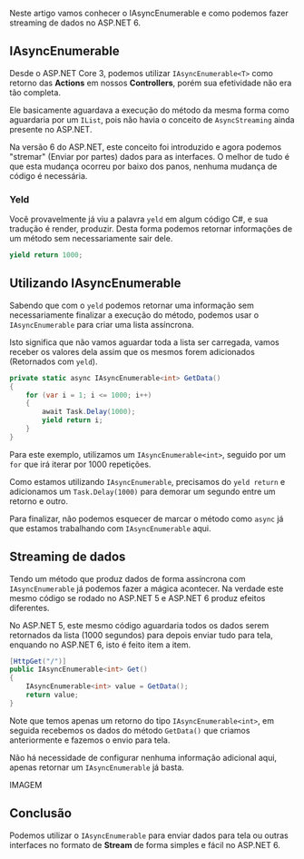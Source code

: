 Neste artigo vamos conhecer o IAsyncEnumerable e como podemos fazer streaming de dados no ASP.NET 6.

## IAsyncEnumerable
Desde o ASP.NET Core 3, podemos utilizar `IAsyncEnumerable<T>` como retorno das **Actions** em nossos **Controllers**, porém sua efetividade não era tão completa.

Ele basicamente aguardava a execução do método da mesma forma como aguardaria por um `IList`, pois não havia o conceito de `AsyncStreaming` ainda presente no ASP.NET.

Na versão 6 do ASP.NET, este conceito foi introduzido e agora podemos "stremar" (Enviar por partes) dados para as interfaces. O melhor de tudo é que esta mudança ocorreu por baixo dos panos, nenhuma mudança de código é necessária.

### Yeld
Você provavelmente já viu a palavra `yeld` em algum código C#, e sua tradução é render, produzir. Desta forma podemos retornar informações de um método sem necessariamente sair dele.

```csharp
yield return 1000;
```

## Utilizando IAsyncEnumerable
Sabendo que com o `yeld` podemos retornar uma informação sem necessariamente finalizar a execução do método, podemos usar o `IAsyncEnumerable` para criar uma lista assíncrona.

Isto significa que não vamos aguardar toda a lista ser carregada, vamos receber os valores dela assim que os mesmos forem adicionados (Retornados com `yeld`).

```csharp
private static async IAsyncEnumerable<int> GetData()
{
    for (var i = 1; i <= 1000; i++)
    {
        await Task.Delay(1000);
        yield return i;
    }
}
```

Para este exemplo, utilizamos um `IAsyncEnumerable<int>`, seguido por um `for` que irá iterar por 1000 repetições.

Como estamos utilizando `IAsyncEnumerable`, precisamos do `yeld return` e adicionamos um `Task.Delay(1000)` para demorar um segundo entre um retorno e outro.

Para finalizar, não podemos esquecer de marcar o método como `async` já que estamos trabalhando com `IAsyncEnumerable` aqui.

## Streaming de dados
Tendo um método que produz dados de forma assíncrona com `IAsyncEnumerable` já podemos fazer a mágica acontecer. Na verdade este mesmo código se rodado no ASP.NET 5 e ASP.NET 6 produz efeitos diferentes.

No ASP.NET 5, este mesmo código aguardaria todos os dados serem retornados da lista (1000 segundos) para depois enviar tudo para tela, enquando no ASP.NET 6, isto é feito item a item.

```csharp
[HttpGet("/")]
public IAsyncEnumerable<int> Get()
{
    IAsyncEnumerable<int> value = GetData();
    return value;
}
```

Note que temos apenas um retorno do tipo `IAsyncEnumerable<int>`, em seguida recebemos os dados do método `GetData()` que criamos anteriormente e fazemos o envio para tela.

Não há necessidade de configurar nenhuma informação adicional aqui, apenas retornar um `IAsyncEnumerable` já basta.

IMAGEM

## Conclusão
Podemos utilizar o `IAsyncEnumerable` para enviar dados para tela ou outras interfaces no formato de **Stream** de forma simples e fácil no ASP.NET 6.